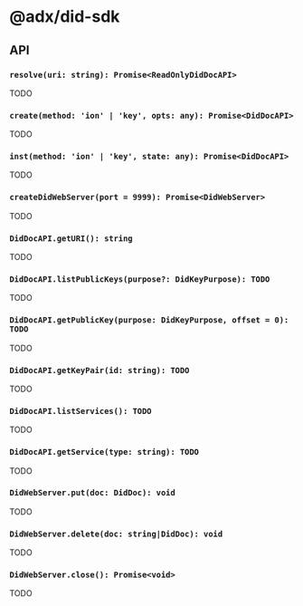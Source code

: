 # @adx/did-sdk

## API

### `resolve(uri: string): Promise<ReadOnlyDidDocAPI>`

TODO

### `create(method: 'ion' | 'key', opts: any): Promise<DidDocAPI>`

TODO

### `inst(method: 'ion' | 'key', state: any): Promise<DidDocAPI>`

TODO

### `createDidWebServer(port = 9999): Promise<DidWebServer>`

TODO

### `DidDocAPI.getURI(): string`

TODO

### `DidDocAPI.listPublicKeys(purpose?: DidKeyPurpose): TODO`

TODO

### `DidDocAPI.getPublicKey(purpose: DidKeyPurpose, offset = 0): TODO`

TODO

### `DidDocAPI.getKeyPair(id: string): TODO`

TODO

### `DidDocAPI.listServices(): TODO`

TODO

### `DidDocAPI.getService(type: string): TODO`

TODO

### `DidWebServer.put(doc: DidDoc): void`

TODO

### `DidWebServer.delete(doc: string|DidDoc): void`

TODO

### `DidWebServer.close(): Promise<void>`

TODO